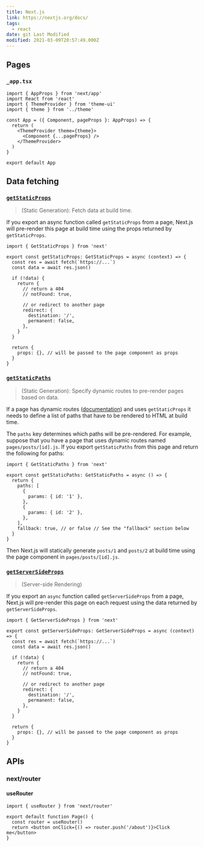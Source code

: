 ```yaml
---
title: Next.js
link: https://nextjs.org/docs/
tags:
  - react
date: git Last Modified
modified: 2021-03-09T20:57:49.000Z
---
```


## Pages

### `_app.tsx`

```tsx
import { AppProps } from 'next/app'
import React from 'react'
import { ThemeProvider } from 'theme-ui'
import { theme } from '../theme'

const App = ({ Component, pageProps }: AppProps) => {
  return (
    <ThemeProvider theme={theme}>
      <Component {...pageProps} />
    </ThemeProvider>
  )
}

export default App
```

## Data fetching

### [`getStaticProps`](https://nextjs.org/docs/basic-features/data-fetching#getstaticprops-static-generation)

> (Static Generation): Fetch data at build time.

If you export an async function called `getStaticProps` from a page, Next.js will pre-render this page at build time using the props returned by `getStaticProps`.

```tsx
import { GetStaticProps } from 'next'

export const getStaticProps: GetStaticProps = async (context) => {
  const res = await fetch(`https://...`)
  const data = await res.json()

  if (!data) {
    return {
      // return a 404
      // notFound: true,

      // or redirect to another page
      redirect: {
        destination: '/',
        permanent: false,
      },
    }
  }

  return {
    props: {}, // will be passed to the page component as props
  }
}
```

### [`getStaticPaths`](https://nextjs.org/docs/basic-features/data-fetching#getstaticpaths-static-generation)

> (Static Generation): Specify dynamic routes to pre-render pages based on data.

If a page has dynamic routes ([documentation](https://nextjs.org/docs/routing/dynamic-routes)) and uses `getStaticProps` it needs to define a list of paths that have to be rendered to HTML at build time.

The `paths` key determines which paths will be pre-rendered. For example, suppose that you have a page that uses dynamic routes named `pages/posts/[id].js`. If you export `getStaticPaths` from this page and return the following for paths:

```tsx
import { GetStaticPaths } from 'next'

export const getStaticPaths: GetStaticPaths = async () => {
  return {
    paths: [
      {
        params: { id: '1' },
      },
      {
        params: { id: '2' },
      },
    ],
    fallback: true, // or false // See the "fallback" section below
  }
}
```

Then Next.js will statically generate `posts/1` and `posts/2` at build time using the page component in `pages/posts/[id].js`.

### [`getServerSideProps`](https://nextjs.org/docs/basic-features/data-fetching#getserversideprops-server-side-rendering)

> (Server-side Rendering)

If you export an `async` function called `getServerSideProps` from a page, Next.js will pre-render this page on each request using the data returned by `getServerSideProps`.

```tsx
import { GetServerSideProps } from 'next'

export const getServerSideProps: GetServerSideProps = async (context) => {
  const res = await fetch(`https://...`)
  const data = await res.json()

  if (!data) {
    return {
      // return a 404
      // notFound: true,

      // or redirect to another page
      redirect: {
        destination: '/',
        permanent: false,
      },
    }
  }

  return {
    props: {}, // will be passed to the page component as props
  }
}
```

## APIs

### next/router

#### useRouter

```tsx
import { useRouter } from 'next/router'

export default function Page() {
  const router = useRouter()
  return <button onClick={() => router.push('/about')}>Click me</button>
}
```
